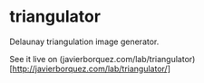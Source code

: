 triangulator
============

Delaunay triangulation image generator.

See it live on (javierborquez.com/lab/triangulator)[http://javierborquez.com/lab/triangulator/]
